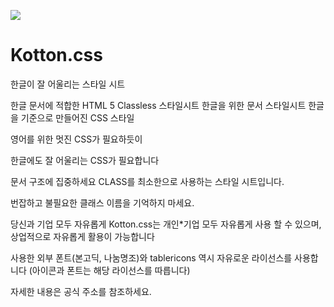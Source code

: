 ![](https://user-images.githubusercontent.com/10525473/93098657-1430b680-f6e2-11ea-970d-0a6f487b236b.PNG)

# Kotton.css

한글이 잘 어울리는 스타일 시트

한글 문서에 적합한 HTML 5 Classless 스타일시트
한글을 위한 문서 스타일시트
한글을 기준으로 만들어진 CSS 스타일

영어를 위한 멋진 CSS가 필요하듯이

한글에도 잘 어울리는 CSS가 필요합니다

문서 구조에 집중하세요
CLASS를 최소한으로 사용하는 스타일 시트입니다.

번잡하고 불필요한 클래스 이름을 기억하지 마세요.

당신과 기업 모두 자유롭게
Kotton.css는 개인*기업 모두 자유롭게 사용 할 수 있으며, 상업적으로 자유롭게 활용이 가능합니다

사용한 외부 폰트(본고딕, 나눔명조)와 tablericons 역시 자유로운 라이선스를 사용합니다 (아이콘과 폰트는 해당 라이선스를 따릅니다)

자세한 내용은 공식 주소를 참조하세요.
